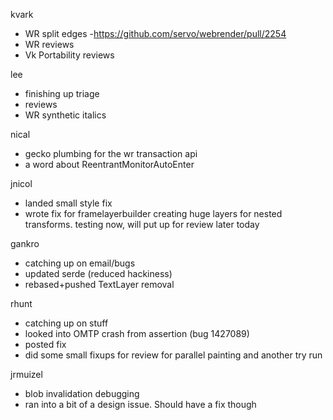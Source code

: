 kvark
* WR split edges  -https://github.com/servo/webrender/pull/2254
* WR reviews
* Vk Portability reviews

lee
* finishing up triage
* reviews
* WR synthetic italics

nical
* gecko plumbing for the wr transaction api
* a word about ReentrantMonitorAutoEnter

jnicol
* landed small style fix
* wrote fix for framelayerbuilder creating huge layers for nested transforms. testing now, will put up for review later today

gankro
* catching up on email/bugs
* updated serde (reduced hackiness)
* rebased+pushed TextLayer removal

rhunt
* catching up on stuff
* looked into OMTP crash from assertion (bug 1427089)
* posted fix
* did some small fixups for review for parallel painting and another try run

jrmuizel
* blob invalidation debugging
* ran into a bit of a design issue. Should have a fix though
